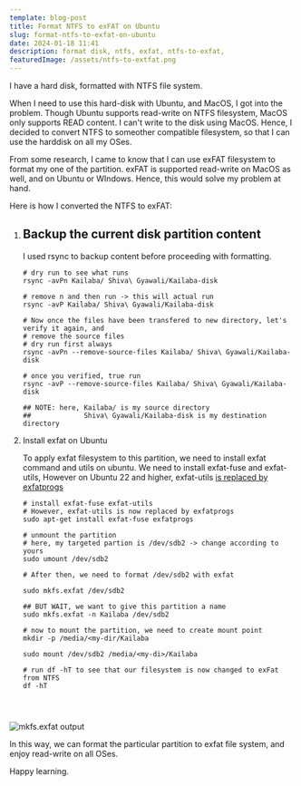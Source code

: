 ```yaml
---
template: blog-post
title: Format NTFS to exFAT on Ubuntu
slug: format-ntfs-to-exfat-on-ubuntu
date: 2024-01-18 11:41
description: format disk, ntfs, exfat, ntfs-to-exfat,
featuredImage: /assets/ntfs-to-extfat.png
---
```

I have a hard disk, formatted with NTFS file system. 

When I need to use this hard-disk with Ubuntu, and MacOS, I got into the problem. Though Ubuntu supports read-write on NTFS filesystem, MacOS only supports READ content. I can't write to the disk using MacOS. Hence, I decided to convert NTFS to someother compatible filesystem, so that I can use the harddisk on all my OSes. 

From some research, I came to know that I can use exFAT filesystem to format my one of the partition. exFAT is supported read-write on MacOS as well, and on Ubuntu or WIndows. Hence, this would solve my problem at hand.

Here is how I converted the NTFS to exFAT:



1. ## Backup the current disk partition content

   I used rsync to backup content before proceeding with formatting.

   ```
   # dry run to see what runs
   rsync -avPn Kailaba/ Shiva\ Gyawali/Kailaba-disk

   # remove n and then run -> this will actual run
   rsync -avP Kailaba/ Shiva\ Gyawali/Kailaba-disk

   # Now once the files have been transfered to new directory, let's verify it again, and
   # remove the source files
   # dry run first always
   rsync -avPn --remove-source-files Kailaba/ Shiva\ Gyawali/Kailaba-disk

   # once you verified, true run
   rsync -avP --remove-source-files Kailaba/ Shiva\ Gyawali/Kailaba-disk

   ## NOTE: here, Kailaba/ is my source directory
   ##             Shiva\ Gyawali/Kailaba-disk is my destination directory

   ```
2. Install exfat on Ubuntu

   To apply exfat filesystem to this partition, we need to install exfat command and utils on ubuntu. We need to install exfat-fuse and exfat-utils, However on Ubuntu 22 and higher, exfat-utils [is replaced by exfatprogs](https://askubuntu.com/a/1403901)

   ```
   # install exfat-fuse exfat-utils
   # However, exfat-utils is now replaced by exfatprogs 
   sudo apt-get install exfat-fuse exfatprogs

   # unmount the partition 
   # here, my targeted partion is /dev/sdb2 -> change according to yours
   sudo umount /dev/sdb2

   # After then, we need to format /dev/sdb2 with exfat

   sudo mkfs.exfat /dev/sdb2

   ## BUT WAIT, we want to give this partition a name
   sudo mkfs.exfat -n Kailaba /dev/sdb2

   # now to mount the partition, we need to create mount point
   mkdir -p /media/<my-dir/Kailaba

   sudo mount /dev/sdb2 /media/<my-di>/Kailaba

   # run df -hT to see that our filesystem is now changed to exFat from NTFS
   df -hT




   ```

![mkfs.exfat output](/assets/exfat-format-kailaba.png "Output during extFAT formatting")





In this way, we can format the particular partition to exfat file system, and enjoy read-write on all OSes. 



Happy learning.